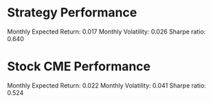 # Strategy Performance
Monthly Expected Return: 0.017
Monthly Volatility: 0.026
Sharpe ratio: 0.640
# Stock CME Performance
Monthly Expected Return: 0.022
Monthly Volatility: 0.041
Sharpe ratio: 0.524
